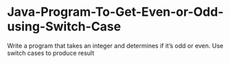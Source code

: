 # Java-Program-To-Get-Even-or-Odd-using-Switch-Case
Write a program that takes an integer and determines if it’s odd or even. Use switch cases to produce result
